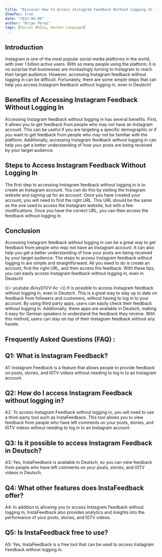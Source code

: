```yaml
---
title: "Discover How to Access Instagram Feedback Without Logging In - Even in Deutsch!"
ShowToc: true 
date: "2023-04-06"
author: "Brian Perez" 
tags: [Social Media, German Language]
---
```

## Introduction

Instagram is one of the most popular social media platforms in the world, with over 1 billion active users. With so many people using the platform, it is no surprise that businesses are increasingly turning to Instagram to reach their target audience. However, accessing Instagram feedback without logging in can be difficult. Fortunately, there are some simple steps that can help you access Instagram feedback without logging in, even in Deutsch!

## Benefits of Accessing Instagram Feedback Without Logging In

Accessing Instagram feedback without logging in has several benefits. First, it allows you to get feedback from people who may not have an Instagram account. This can be useful if you are targeting a specific demographic or if you want to get feedback from people who may not be familiar with the platform. Additionally, accessing Instagram feedback without logging in can help you get a better understanding of how your posts are being received by your target audience.

## Steps to Access Instagram Feedback Without Logging In

The first step to accessing Instagram feedback without logging in is to create an Instagram account. You can do this by visiting the Instagram website and signing up for an account. Once you have created your account, you will need to find the right URL. This URL should be the same as the one used to access the Instagram website, but with a few modifications. Once you have the correct URL, you can then access the feedback without logging in.

## Conclusion

Accessing Instagram feedback without logging in can be a great way to get feedback from people who may not have an Instagram account. It can also help you get a better understanding of how your posts are being received by your target audience. The steps to access Instagram feedback without logging in are simple and straightforward. All you need to do is create an account, find the right URL, and then access the feedback. With these tips, you can easily access Instagram feedback without logging in, even in Deutsch!

{{< youtube dUvyD1VV-Ac >}} 
It is possible to access Instagram feedback without logging in, even in Deutsch. This is a great way to stay up to date on feedback from followers and customers, without having to log in to your account. By using third party apps, users can easily check their feedback without logging in. Additionally, these apps are available in Deutsch, making it easy for German speakers to understand the feedback they receive. With this method, users can stay on top of their Instagram feedback without any hassle.

## Frequently Asked Questions (FAQ) :
## Q1: What is Instagram Feedback?
A1: Instagram Feedback is a feature that allows people to provide feedback on posts, stories, and IGTV videos without needing to log in to an Instagram account.

## Q2: How do I access Instagram Feedback without logging in?
A2: To access Instagram Feedback without logging in, you will need to use a third-party tool such as InstaFeedback. This tool allows you to view feedback from people who have left comments on your posts, stories, and IGTV videos without needing to log in to an Instagram account.

## Q3: Is it possible to access Instagram Feedback in Deutsch?
A3: Yes, InstaFeedback is available in Deutsch, so you can view feedback from people who have left comments on your posts, stories, and IGTV videos in Deutsch.

## Q4: What other features does InstaFeedback offer?
A4: In addition to allowing you to access Instagram Feedback without logging in, InstaFeedback also provides analytics and insights into the performance of your posts, stories, and IGTV videos.

## Q5: Is InstaFeedback free to use?
A5: Yes, InstaFeedback is a free tool that can be used to access Instagram Feedback without logging in.


